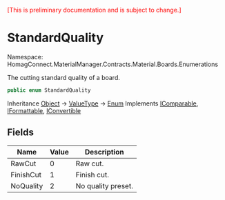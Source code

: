 ﻿<span style="color:red">[This is preliminary documentation and is subject to change.] </span>
# StandardQuality

Namespace: HomagConnect.MaterialManager.Contracts.Material.Boards.Enumerations

The cutting standard quality of a board.

```csharp
public enum StandardQuality
```

Inheritance [Object](https://docs.microsoft.com/en-us/dotnet/api/system.object) → [ValueType](https://docs.microsoft.com/en-us/dotnet/api/system.valuetype) → [Enum](https://docs.microsoft.com/en-us/dotnet/api/system.enum)
Implements [IComparable](https://docs.microsoft.com/en-us/dotnet/api/system.icomparable), [IFormattable](https://docs.microsoft.com/en-us/dotnet/api/system.iformattable), [IConvertible](https://docs.microsoft.com/en-us/dotnet/api/system.iconvertible)

## Fields

| Name | Value | Description|
|------|-------|------------|
| RawCut | 0 | Raw cut. |
| FinishCut | 1 | Finish cut. |
| NoQuality | 2 | No quality preset. |

